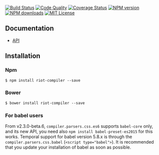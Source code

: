 [![Build Status][travis-image]][travis-url]
[![Code Quality][codeclimate-image]][codeclimate-url]
[![Coverage Status][coverage-image]][coverage-url]
[![NPM version][npm-version-image]][npm-url]
[![NPM downloads][npm-downloads-image]][npm-url]
[![MIT License][license-image]][license-url]

## Documentation

- [API](doc/)

## Installation

### Npm

`$ npm install riot-compiler --save`

### Bower

`$ bower install riot-compiler --save`

### For babel users

From v2.3.0-beta.6, `compiler.parsers.css.es6` supports `babel-core` only, and its new API, you need also `npm install babel-preset-es2015` for this works. Temporal support for babel version 5.8.x is through the `compiler.parsers.css.babel` (`<script type="babel">`). It is recommended that you update your installation of babel as soon as possible.


[travis-image]:https://img.shields.io/travis/riot/compiler.svg?style=flat-square
[travis-url]:https://travis-ci.org/riot/compiler
[license-image]:http://img.shields.io/badge/license-MIT-000000.svg?style=flat-square
[license-url]:LICENSE.txt
[npm-version-image]:http://img.shields.io/npm/v/riot-compiler.svg?style=flat-square
[npm-downloads-image]:http://img.shields.io/npm/dm/riot-compiler.svg?style=flat-square
[npm-url]:https://npmjs.org/package/riot-compiler
[coverage-image]:https://img.shields.io/coveralls/riot/compiler/master.svg?style=flat-square
[coverage-url]:https://coveralls.io/r/riot/compiler/?branch=master
[codeclimate-image]:https://img.shields.io/codeclimate/github/riot/compiler.svg?style=flat-square
[codeclimate-url]:https://codeclimate.com/github/riot/compiler
